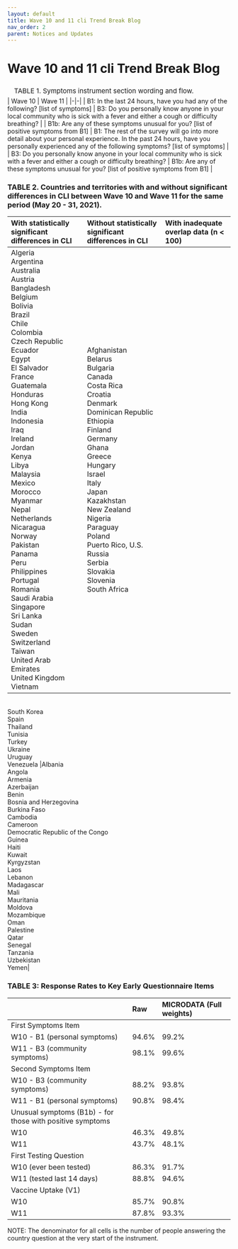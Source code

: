 ```yaml
---
layout: default
title: Wave 10 and 11 cli Trend Break Blog 
nav_order: 2
parent: Notices and Updates
---
```

# Wave 10 and 11 cli Trend Break Blog 
<!-- 
On May 20, 2021 we launched a major revision to the global survey instrument, our 11th wave of the survey (“Wave 11”). A primary goal of the revision was to harmonize our global instrument with the instrument being used by Carnegie Mellon University (CMU) for the US survey. This harmonization effort required changes to both the global and US instruments. In advance of, and shortly after, launching the instrument, we notified data users and posted a detailed change summary ([here](https://covidmap.umd.edu/document/[For%20Data%20Users][CSS]%20W11%20Change%20Summary.xlsx)) on covidmap.umd.edu. In this blog post, we outline the motivation for the revisions made to the instrument and discuss their effects on analyses of trends using the data before and after the launch of Wave 11.  -->

<!-- ## Motivation for the Wave 11 Revisions

The primary goals of the Wave 11 revision were to increase comparability between the global and US instruments as well as to ask new questions about additional topics related to COVID knowledge, attitudes, and practices (KAP). The secondary goal of the Wave 11 revision was to reduce the length of the survey in order to decrease burden on our respondents and improve response rates. As part of the revision, we cut some items, added some items, revised some items, and restructured the survey to use a modular structure to cover more topics without increasing the length of the instrument. The new structure includes a core set of items asked of everyone and two modules that are each shown to 50% of the respondents, with half of respondents randomly assigned to “Module A” and half of respondents randomly assigned to “Module B.” 

Among the revisions made to the global instrument were minor changes to the individual and community symptoms questions. No changes were made to this section of the survey in the US instrument. In the global instrument, we reordered the individual and community symptoms questions, and we added a transition statement between the two measures. These changes are summarized in Table 1 below. The purpose of these changes was to harmonize the instrument with the US survey while maintaining high response rates in order to increase the fraction of respondents who continue on in the survey and respond to other important questions, including those in the vaccination section. 

## Trend Breaks in COVID-Like Illness

While we did not anticipate these changes the the symptoms section of the questionnaire would create a significant trend break in responses, we do observe a trend break in estimates of both COVID-like illness (CLI) and influenza-like illness (ILI) between Wave 10 and Wave 11, which use the personal symptoms question. Though we did not anticipate these specific trend breaks, we did expect trend breaks in other sections of the instrument given the magnitude of changes that were made. Because of this, we proactively designed the wave changeover with an overlap period. Starting on May 20, 2021, 80% of respondents were given the new Wave 11 survey, while 20% of respondents were given the Wave 10 survey. This overlap was designed with the goal of detecting such trend breaks. The overlap period was scheduled to be 2 weeks, after which we would analyze the overlapped data and provide findings to the data users quantifying any trend breaks we noted. 

After noticing this trend break in CLI and ILI we investigated several possible non-survey causes for the discrepancy, but ruled out these possible sources of error, including errors in the pipeline that processes the survey responses, the pipeline that feeds the processed data to the API and microdata repository, and errors in the programming of the Qualtrics instrument itself, including its translations. 

Focusing on CLI specifically, we compared the Wave 10 estimate for the overlap period to the Wave 11 estimate for the same period (May 20 - 31, 2021). We found that the difference between Wave 10 and Wave 11 CLI estimates was statistically significant in 49 out of the 85 countries and territories in which there was enough data to report aggregates (n > 100); Wave 11 estimates of CLI were nearly uniformly higher than Wave 10 estimates for this time period. There were only 6 countries and territories where the CLI estimates from Wave 11 were lower than Wave 10 estimates for this time period, but none of these differences were statistically significant: Afghanistan; Kazakhstan; Puerto Rico (US); Russia; South Korea; and Ukraine.

Below, we list the countries in which we observed statistically significant differences in CLI estimates between Waves 10 and 11 of the survey, along with those countries that did not have statistically significant differences, and those countries that had an inadequate number of responses in the Wave 10 overlap for reporting aggregates.



One of the countries where the CLI trend break was first identified was Brazil. The daily CLI estimate for Brazil on 5/19/2021 (Wave 10) was 2.41% [2.07%, 2.75%]. The daily estimate of CLI for Brazil on 5/20/2021 with combined Wave 10 and Wave 11 data was 4.18% [3.71%, 4.66%]. However, our analysis suggests that COVID-like symptoms have not actually increased significantly in Brazil over this time period, but instead there is something in the Wave 11 survey instrument that is leading to more reports of covid-like symptoms compared to the Wave 10 survey instrument. When we compare the smoothed estimate of CLI from 5/19/2021 (2.47% [2.33%, 2.61%]) with the smoothed CLI estimate from the Wave 10 overlap data (2.87% [2.48%, 3.25%]), we see no significant difference (t = 1.92, p = 0.054). This indicates that, using responses to the original symptom question design in the Wave 10 instrument, there is no significant difference in CLI in Brazil between those time periods. 

## Differences in Personal Symptoms Question Response Rates

As noted above, an important goal in the instrument redesign was to increase response rates and decrease the number of respondents leaving the survey midway through. As a part of our analysis, we looked at response rates to the first section of the survey as well as a couple questions that follow the symptoms section (Table 3). In this table we look at the response rates in survey order, with B1 as the first symptoms item in Wave 10 and B3 the first symptoms item in Wave 11. We see that the Wave 11 instrument has fewer respondents breaking off after the first two symptom items. Moving forward in the survey, we also see slightly higher item response rates for testing and vaccine items in Wave 11, indicating that perhaps the cuts to the front section of the instrument may have had the intended effect of reducing breakoff across the instrument. However, these comparisons are insufficient evidence to conclude that the specific changes made to the symptoms section improve response rates because we don’t have a way to distinguish between the effects of symptom section changes and other changes that were made (such as differences in the testing items)

## What’s next?
Trend breaks are expected with a major revision to a survey instrument. While we did not anticipate these changes to have such an effect on CLI, there is a clear trend break. In response to this observed trend break, we are:

- **Encouraging data users (especially API users) to** [sign up for our listserv](https://listserv.umd.edu/cgi-bin/wa?SUBED1=COVID19-API&A=1) for up-to-date information on survey instruments and data changes.
- **Reverting back to the Wave 10 version of the symptom section questions.** Since there is no empirical evidence that one version of this section is more accurate than the other, and since these questions are used for both academic forecasting and dashboarding for decision-makers, we will revert back to the Wave 10 instrument to prevent continued discontinuity in their responses. 
- **Increasing the overlap period between Wave 10 and Wave 11 to at least one month (instead of two weeks) ending on June 17, 2021** to allow for more data in which to analyze potential trend breaks in these and other signals. 
- **Creating two new API indicators, `cli_w11` and `ili_w11`.** These indicators will be calculated similarly to the existing `covid` and `flu` indicators. Once these indicators are created, and all indicators are backfilled, the existing `covid` and `flu` indicators will contain estimates from the Wave 10 portion of the overlap, while the `cli_w11` and `ili_w11` indicators will reflect the Wave 11 portion of the data. This will allow direct comparison of the CLI and ILI values for the same time period from the two different instruments. We will inform all data users when these indicators are available.
- **Continuing to monitor the data and analyze trend breaks for other indicators.** -->


<!-- ### TABLE 1. Symptoms instrument section wording and flow. -->
<div style="padding: 5px 10px; font-size:15px; margin-left: 5px; margin-right: 5px;">
TABLE 1. Symptoms instrument section wording and flow.
</div>
| Wave 10 | Wave 11  |
|-|-|
| B1: In the last 24 hours, have you had any of the following? [list of symptoms] | B3: Do you personally know anyone in your local community who is sick with a fever and either a cough or difficulty breathing? |
| B1b: Are any of these symptoms unusual for you? [list of positive symptoms from B1] | B1: The rest of the survey will go into more detail about your personal experience. In the past 24 hours, have you personally experienced any of the following symptoms? [list of symptoms] |
| B3: Do you personally know anyone in your local community who is sick with a fever and either a cough or difficulty breathing? | B1b: Are any of these symptoms unusual for you? [list of positive symptoms from B1] |

### TABLE 2. Countries and territories with and without significant differences in CLI between Wave 10 and Wave 11 for the same period (May 20 - 31, 2021). 

| With statistically significant differences in CLI| Without statistically significant differences in CLI|With inadequate overlap data (n < 100)|
|:--------------------|:------------------|:------------------|
|Algeria<br>Argentina<br>Australia<br>Austria<br>Bangladesh<br>Belgium<br>Bolivia<br>Brazil<br>Chile<br>Colombia<br>Czech Republic<br>Ecuador<br>Egypt<br>El Salvador<br>France<br>Guatemala<br>Honduras<br>Hong Kong<br>India<br>Indonesia<br>Iraq<br>Ireland<br>Jordan<br>Kenya<br>Libya<br>Malaysia<br>Mexico<br>Morocco<br>Myanmar<br>Nepal<br>Netherlands<br>Nicaragua<br>Norway<br>Pakistan<br>Panama<br>Peru<br>Philippines<br>Portugal<br>Romania<br>Saudi Arabia<br>Singapore<br>Sri Lanka<br>Sudan<br>Sweden<br>Switzerland<br>Taiwan<br>United Arab Emirates<br>United Kingdom<br>Vietnam|Afghanistan<br>Belarus<br>Bulgaria<br>Canada<br>Costa Rica<br>Croatia<br>Denmark<br>Dominican Republic<br>Ethiopia<br>Finland<br>Germany<br>Ghana<br>Greece<br>Hungary<br>Israel<br>Italy<br>Japan<br>Kazakhstan<br>New Zealand<br>Nigeria<br>Paraguay<br>Poland<br>Puerto Rico, U.S.<br>Russia<br>Serbia<br>Slovakia<br>Slovenia<br>South Africa
<br>South Korea<br>Spain<br>Thailand<br>Tunisia<br>Turkey<br>Ukraine<br>Uruguay<br>Venezuela
|Albania<br>Angola<br>Armenia<br>Azerbaijan<br>Benin<br>Bosnia and Herzegovina<br>Burkina Faso<br>Cambodia<br>Cameroon
<br>Democratic Republic of the Congo<br>Guinea<br>Haiti<br>Kuwait<br>Kyrgyzstan<br>Laos<br>Lebanon<br>Madagascar<br>Mali<br>Mauritania<br>Moldova<br>Mozambique<br>Oman<br>Palestine<br>Qatar<br>Senegal<br>Tanzania<br>Uzbekistan<br>Yemen|

### TABLE 3: Response Rates to Key Early Questionnaire Items
||Raw|MICRODATA (Full weights)|
|:--------------------|:------------------|:------------------|
|First Symptoms Item|||
|W10 - B1 (personal symptoms)|94.6%|99.2%|
|W11 - B3 (community symptoms)|98.1%|99.6%|
|Second Symptoms Item|||
|W10 - B3 (community symptoms)|88.2%|93.8%|
|W11 - B1 (personal symptoms)|90.8%|98.4%|
|Unusual symptoms (B1b) - for those with positive symptoms|||
|W10|46.3%|49.8%|
|W11|43.7%|48.1%|
|First Testing Question|||
|W10 (ever been tested)|86.3%|91.7%|
|W11 (tested last 14 days)|88.8%|94.6%|
|Vaccine Uptake (V1)|||
|W10|85.7%|90.8%|
|W11|87.8%|93.3%|
NOTE: The denominator for all cells is the number of people answering the country question at the very start of the instrument.

